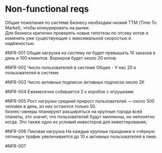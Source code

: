 # Non-functional reqs

Общие пожелания по системе
Бизнесу необходим низкий ТТМ (Time To Market), чтобы конкурировать на рынке.  
Для бизнеса критично проверять новые гипотезы по отсеву котов и изменять уже существующие с максимальной скоростью и надёжностью.

#NFR-001 Общая нагрузка на систему
не будет превышать 10 заказов в день и 100 клиентов. Воркеров будет около 20 котов.


#NFR-002 Число пользователей в системе
Общее - У нас 20 к пользователей в системе  

#NFR-003 Число активных подписок
активных подписок около 2К

#NFR-004 Ежемесячно собирается 2 к коробок с игрушками

#NFR-005 Рост нагрузки
средний прирост пользователей — около 500 человек в день, из них остаются только 50.  
бизнес-овнеры планируют расширяться на крупные города всей планеты, это значит, что пользователей будут миллионы, но непонятно когда. Это также одно из условий инвесторов для инвестирования;


#NFR-006 Пиковая нагрузка
На каждые крупные праздники и «чёрную пятницу» трафик увеличивается до 10 к активных пользователей в пике.

#NFR-007 
